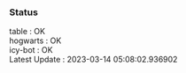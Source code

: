 ### Status


table : OK  
hogwarts : OK  
icy-bot : OK  
Latest Update : 2023-03-14 05:08:02.936902
